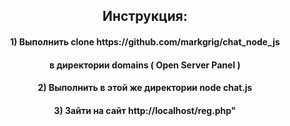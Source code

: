 <h2 align="center" color = "blue" > Инструкция:</h2>
<h4 align="center"> 1)  Выполнить clone https://github.com/markgrig/chat_node_js</h4>
<h4 align="center"> в директории domains ( Open Server Panel )</h4>
<h4 align="center"> 2)  Выполнить   в этой же директории node chat.js</h4>
<h4 align="center"> 3) Зайти на сайт http://localhost/reg.php" </h4>
